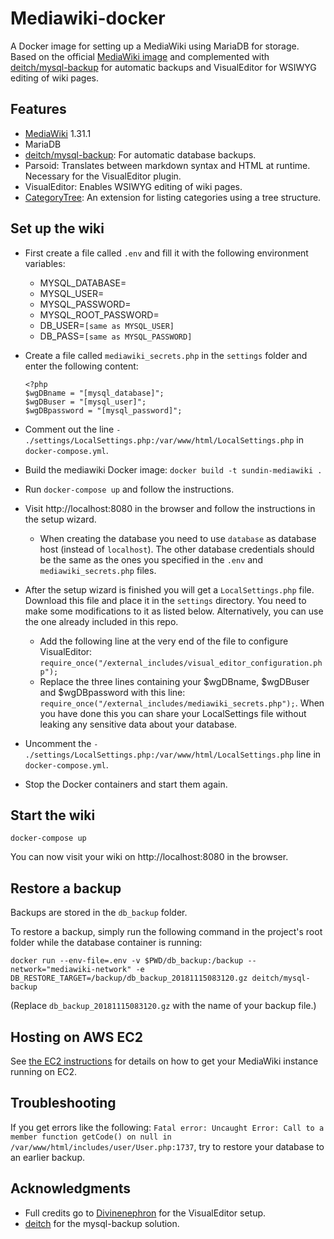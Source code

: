 # Mediawiki-docker

A Docker image for setting up a MediaWiki using MariaDB for storage. Based on the official [MediaWiki image](https://hub.docker.com/_/mediawiki/) and complemented with [deitch/mysql-backup](https://github.com/deitch/mysql-backup) for automatic backups and VisualEditor for WSIWYG editing of wiki pages.

## Features
* [MediaWiki](https://hub.docker.com/_/mediawiki/) 1.31.1
* MariaDB
* [deitch/mysql-backup](https://github.com/deitch/mysql-backup): For automatic database backups.
* Parsoid: Translates between markdown syntax and HTML at runtime. Necessary for the VisualEditor plugin.
* VisualEditor: Enables WSIWYG editing of wiki pages.
* [CategoryTree](https://www.mediawiki.org/wiki/Extension:CategoryTree): An extension for listing categories using a tree structure.

## Set up the wiki
* First create a file called `.env` and fill it with the following environment variables:

    * MYSQL_DATABASE=
    * MYSQL_USER=
    * MYSQL_PASSWORD=
    * MYSQL_ROOT_PASSWORD=
    * DB_USER=`[same as MYSQL_USER]`
    * DB_PASS=`[same as MYSQL_PASSWORD]`

* Create a file called `mediawiki_secrets.php` in the `settings` folder and enter the following content:
    ```
    <?php
    $wgDBname = "[mysql_database]";
    $wgDBuser = "[mysql_user]";
    $wgDBpassword = "[mysql_password]";
    ```

* Comment out the line `- ./settings/LocalSettings.php:/var/www/html/LocalSettings.php` in `docker-compose.yml`.

* Build the mediawiki Docker image: `docker build -t sundin-mediawiki .`

* Run `docker-compose up` and follow the instructions. 

* Visit http://localhost:8080 in the browser and follow the instructions in the setup wizard.

    * When creating the database you need to use `database` as database host (instead of `localhost`). The other database credentials should be the same as the ones you specified in the `.env` and `mediawiki_secrets.php` files.

* After the setup wizard is finished you will get a `LocalSettings.php` file. Download this file and place it in the `settings` directory. You need to make some modifications to it as listed below. Alternatively, you can use the one already included in this repo.
    * Add the following line at the very end of the file to configure VisualEditor: `require_once("/external_includes/visual_editor_configuration.php");`
    * Replace the three lines containing your $wgDBname, $wgDBuser and $wgDBpassword with this line: `require_once("/external_includes/mediawiki_secrets.php");`. When you have done this you can share your LocalSettings file without leaking any sensitive data about your database.

* Uncomment the `- ./settings/LocalSettings.php:/var/www/html/LocalSettings.php` line in `docker-compose.yml`.

* Stop the Docker containers and start them again.

## Start the wiki

    docker-compose up

You can now visit your wiki on http://localhost:8080 in the browser.

## Restore a backup

Backups are stored in the `db_backup` folder.

To restore a backup, simply run the following command in the project's root folder while the database container is running:

    docker run --env-file=.env -v $PWD/db_backup:/backup --network="mediawiki-network" -e DB_RESTORE_TARGET=/backup/db_backup_20181115083120.gz deitch/mysql-backup

(Replace `db_backup_20181115083120.gz` with the name of your backup file.)

## Hosting on AWS EC2

See [the EC2 instructions](/ec2.md) for details on how to get your MediaWiki instance running on EC2.

## Troubleshooting

If you get errors like the following: `Fatal error: Uncaught Error: Call to a member function getCode() on null in /var/www/html/includes/user/User.php:1737`, try to restore your database to an earlier backup.

## Acknowledgments

* Full credits go to [Divinenephron](https://github.com/divinenephron/docker-mediawiki) for the VisualEditor setup.
* [deitch](https://github.com/deitch/mysql-backup) for the mysql-backup solution.
